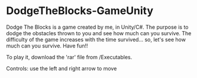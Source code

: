 # DodgeTheBlocks-GameUnity

Dodge The Blocks is a game created by me, in Unity/C#. The purpose is to dodge the obstacles thrown to you and see how much can you survive. The difficulty of the game increases with the time survived... so, let's see how much can you survive. Have fun!!

To play it, download the 'rar' file from /Executables.

Controls: use the left and right arrow to move
